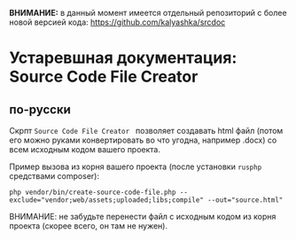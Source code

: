 

**ВНИМАНИЕ:**  в данный момент имеется отдельный репозиторий с более новой версией кода: 
https://github.com/kalyashka/srcdoc


# Устаревшная документация: Source Code File Creator  
## по-русски

Скрпт `Source Code File Creator ` позволяет создавать html файл 
(потом его можно руками конвертировать во что угодна, например .docx)
со всем исходным кодом вашего проекта.

Пример вызова из корня вашего проекта (после установки `rusphp` средствами composer):

```shell
php vendor/bin/create-source-code-file.php --exclude="vendor;web/assets;uploaded;libs;compile" --out="source.html"
```
ВНИМАНИЕ: не забудьте перенести файл с исходным кодом из корня проекта (скорее всего, он там не нужен).
